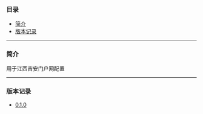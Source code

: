 ### 目录

* [简介](#abstract)
* [版本记录](#version)

---

### <a name="abstract">简介</a>

用于江西吉安门户网配置

---

### <a name="version">版本记录</a>

* [0.1.0](./Docs/Version/0.1.0.md "0.1.0")